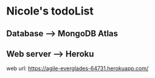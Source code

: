 # Nicole's todoList

## Database --> MongoDB Atlas

## Web server --> Heroku
web url: https://agile-everglades-64731.herokuapp.com/